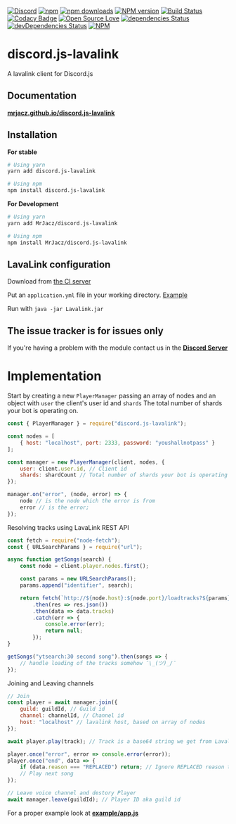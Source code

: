 [![Discord](https://discordapp.com/api/guilds/323779330033319941/embed.png)](https://discord.gg/J8AqH4A)
[![npm](https://img.shields.io/npm/v/npm.svg)](https://www.npmjs.com/package/discord.js-lavalink)
[![npm downloads](https://img.shields.io/npm/dt/discord.js-lavalink.svg?maxAge=3600)](https://www.npmjs.com/package/discord.js-lavalink)
[![NPM version](https://badge.fury.io/js/discord.js-lavalink.svg)](http://badge.fury.io/js/discord.js-lavalink)
[![Build Status](https://travis-ci.org/MrJacz/discord.js-lavalink.svg?branch=master)](https://travis-ci.org/MrJacz/discord.js-lavalink)
[![Codacy Badge](https://api.codacy.com/project/badge/Grade/b50839d781c24a94a4e1c17342a147bd)](https://www.codacy.com/app/MrJacz/discord.js-lavalink?utm_source=github.com&amp;utm_medium=referral&amp;utm_content=MrJacz/discord.js-lavalink&amp;utm_campaign=Badge_Grade)
[![Open Source Love](https://badges.frapsoft.com/os/mit/mit.svg?v=102)](https://github.com/ellerbrock/open-source-badge/)
[![dependencies Status](https://david-dm.org/mrjacz/discord.js-lavalink/status.svg)](https://david-dm.org/mrjacz/discord.js-lavalink)
[![devDependencies Status](https://david-dm.org/mrjacz/discord.js-lavalink/dev-status.svg)](https://david-dm.org/mrjacz/discord.js-lavalink?type=dev)
[![NPM](https://nodei.co/npm/discord.js-lavalink.png?downloads=true&downloadRank=true&stars=true)](https://nodei.co/npm/discord.js-lavalink/)

# discord.js-lavalink
A lavalink client for Discord.js

## Documentation
[**mrjacz.github.io/discord.js-lavalink**](https://mrjacz.github.io/discord.js-lavalink/)

## Installation

**For stable**
```bash
# Using yarn
yarn add discord.js-lavalink

# Using npm
npm install discord.js-lavalink
```

**For Development**
```bash
# Using yarn
yarn add MrJacz/discord.js-lavalink

# Using npm
npm install MrJacz/discord.js-lavalink
```

## LavaLink configuration
Download from [the CI server](https://ci.fredboat.com/viewLog.html?buildId=lastSuccessful&buildTypeId=Lavalink_Build&tab=artifacts&guest=1)

Put an `application.yml` file in your working directory. [Example](https://github.com/Frederikam/Lavalink/blob/master/LavalinkServer/application.yml.example)

Run with `java -jar Lavalink.jar`

## The issue tracker is for issues only
If you're having a problem with the module contact us in the [**Discord Server**](https://discord.gg/J8AqH4A)

# Implementation
Start by creating a new `PlayerManager` passing an array of nodes and an object with `user` the client's user id and `shards` The total number of shards your bot is operating on.

```javascript
const { PlayerManager } = require("discord.js-lavalink");

const nodes = [
    { host: "localhost", port: 2333, password: "youshallnotpass" }
];

const manager = new PlayerManager(client, nodes, {
    user: client.user.id, // Client id
    shards: shardCount // Total number of shards your bot is operating on
});

manager.on("error", (node, error) => {
    node // is the node which the error is from
    error // is the error;
});
```

Resolving tracks using LavaLink REST API

```javascript
const fetch = require("node-fetch");
const { URLSearchParams } = require("url");

async function getSongs(search) {
    const node = client.player.nodes.first();

    const params = new URLSearchParams();
    params.append("identifier", search);

    return fetch(`http://${node.host}:${node.port}/loadtracks?${params}`, { headers: { Authorization: node.password } })
        .then(res => res.json())
        .then(data => data.tracks)
        .catch(err => {
            console.error(err);
            return null;
        });
}

getSongs("ytsearch:30 second song").then(songs => {
    // handle loading of the tracks somehow ¯\_(ツ)_/¯
});
```

Joining and Leaving channels

```javascript
// Join
const player = await manager.join({
    guild: guildId, // Guild id
    channel: channelId, // Channel id
    host: "localhost" // lavalink host, based on array of nodes
});

await player.play(track); // Track is a base64 string we get from Lavalink REST API

player.once("error", error => console.error(error));
player.once("end", data => {
    if (data.reason === "REPLACED") return; // Ignore REPLACED reason to prevent skip loops
    // Play next song
});

// Leave voice channel and destory Player
await manager.leave(guildId); // Player ID aka guild id
```

For a proper example look at [**example/app.js**](https://github.com/MrJacz/discord.js-lavalink/blob/master/example/app.js)
